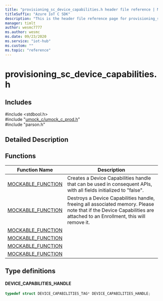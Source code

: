 ```yaml
---                             
title: "provisioning_sc_device_capabilities.h header file reference | Microsoft Docs" 
titleSuffix: "Azure IoT C SDK"            
description: "This is the header file reference page for provisioning_sc_device_capabilities.h in the Azure IoT C SDK. This SDK is used with Azure IoT Hub and Azure IoT Hub Device Provisioning Service"            
manager: timlt                 
author: wesmc7777              
ms.author: wesmc               
ms.date: 09/23/2020                    
ms.service: "iot-hub"             
ms.custom: ""                
ms.topic: "reference"        
---                            
```


# provisioning_sc_device_capabilities.h 

## Includes

\#include <stdbool.h>  
\#include "[umock_c/umock_c_prod.h](umock-c-prod-h.md)"  
\#include "parson.h"  

## Detailed Description

## Functions

Function Name                  | Description                                
--------------------------------|---------------------------------------------
[MOCKABLE_FUNCTION](./provisioning-sc-device-capabilities-h/mockable-function.md)            | Creates a Device Capabilities handle that can be used in consequent APIs, with all fields initialized to "false".
[MOCKABLE_FUNCTION](./provisioning-sc-device-capabilities-h/mockable-function.md)            | Destroys a Device Capabilities handle, freeing all associated memory. Please note that if the Device Capabilities are attached to an Enrollment, this will remove it.
[MOCKABLE_FUNCTION](./provisioning-sc-device-capabilities-h/mockable-function.md)            | 
[MOCKABLE_FUNCTION](./provisioning-sc-device-capabilities-h/mockable-function.md)            | 
[MOCKABLE_FUNCTION](./provisioning-sc-device-capabilities-h/mockable-function.md)            | 
[MOCKABLE_FUNCTION](./provisioning-sc-device-capabilities-h/mockable-function.md)            | 

## Type definitions

#### DEVICE_CAPABILITIES_HANDLE

```C
typedef struct DEVICE_CAPABILITIES_TAG* DEVICE_CAPABILITIES_HANDLE;
```

